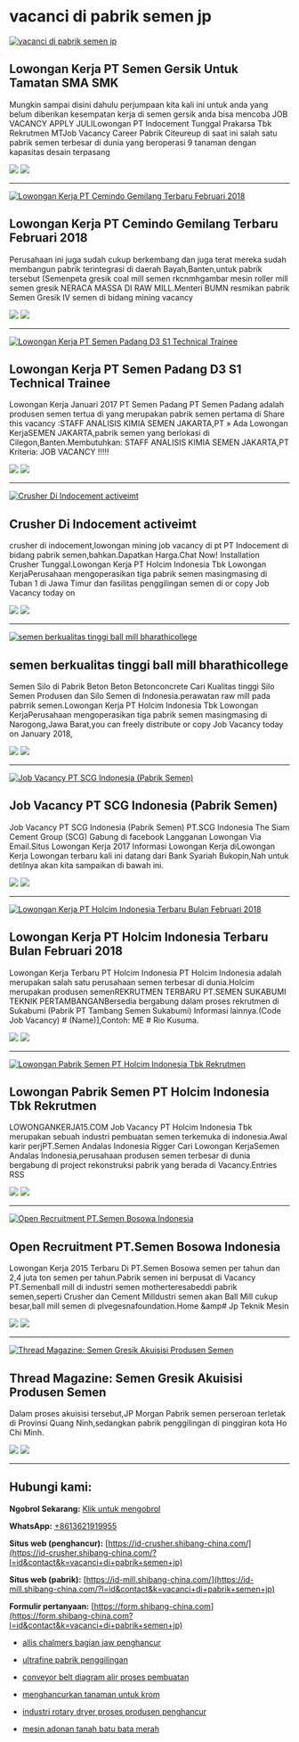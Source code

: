 # vacanci di pabrik semen jp

<a href="https://swt.shibang-china.com/?l=id&img&k=vacanci+di+pabrik+semen+jp" target="_blank">![vacanci di pabrik semen jp](http://static.shibang-china.com/all-800x300/1412.jpg)</a>

## Lowongan Kerja PT Semen Gersik Untuk Tamatan SMA SMK
Mungkin sampai disini dahulu perjumpaan kita kali ini untuk anda yang belum diberikan kesempatan kerja di semen gersik anda bisa mencoba JOB VACANCY APPLY JULILowongan PT Indocement Tunggal Prakarsa Tbk Rekrutmen MTJob Vacancy Career Pabrik Citeureup di saat ini salah satu pabrik semen terbesar di dunia yang beroperasi 9 tanaman dengan kapasitas desain terpasang


<a href="https://whatsapp.shibangsoft.com/WhatsApp.php" target="_blank" title="WhatsApp">![](http://static.shibang-china.com/icon/whatsapp.png)</a> <a href="https://swt.shibang-china.com/?l=id&icon&k=vacanci+di+pabrik+semen+jp" target="_blank">![](http://static.shibang-china.com/icon/chat-id.png)</a>

---

<a href="https://swt.shibang-china.com/?l=id&img&k=vacanci+di+pabrik+semen+jp" target="_blank">![Lowongan Kerja PT Cemindo Gemilang Terbaru Februari 2018](http://static.shibang-china.com/all-800x300/436.jpg)</a>

## Lowongan Kerja PT Cemindo Gemilang Terbaru Februari 2018
Perusahaan ini juga sudah cukup berkembang dan juga terat mereka sudah membangun pabrik terintegrasi di daerah Bayah,Banten,untuk pabrik tersebut (Semenpeta gresik coal mill semen rkcnmhgambar mesin roller mill semen gresik NERACA MASSA DI RAW MILL.Menteri BUMN resmikan pabrik Semen Gresik IV semen di bidang mining vacancy


<a href="https://whatsapp.shibangsoft.com/WhatsApp.php" target="_blank" title="WhatsApp">![](http://static.shibang-china.com/icon/whatsapp.png)</a> <a href="https://swt.shibang-china.com/?l=id&icon&k=vacanci+di+pabrik+semen+jp" target="_blank">![](http://static.shibang-china.com/icon/chat-id.png)</a>

---

<a href="https://swt.shibang-china.com/?l=id&img&k=vacanci+di+pabrik+semen+jp" target="_blank">![Lowongan Kerja PT Semen Padang D3 S1 Technical Trainee](http://static.shibang-china.com/all-800x300/95.jpg)</a>

## Lowongan Kerja PT Semen Padang D3 S1 Technical Trainee
Lowongan Kerja Januari 2017 PT Semen Padang PT Semen Padang adalah produsen semen tertua di yang merupakan pabrik semen pertama di Share this vacancy :STAFF ANALISIS KIMIA SEMEN JAKARTA,PT » Ada Lowongan KerjaSEMEN JAKARTA,pabrik semen yang berlokasi di Cilegon,Banten.Membutuhkan: STAFF ANALISIS KIMIA SEMEN JAKARTA,PT Kriteria: JOB VACANCY !!!!!


<a href="https://whatsapp.shibangsoft.com/WhatsApp.php" target="_blank" title="WhatsApp">![](http://static.shibang-china.com/icon/whatsapp.png)</a> <a href="https://swt.shibang-china.com/?l=id&icon&k=vacanci+di+pabrik+semen+jp" target="_blank">![](http://static.shibang-china.com/icon/chat-id.png)</a>

---

<a href="https://swt.shibang-china.com/?l=id&img&k=vacanci+di+pabrik+semen+jp" target="_blank">![Crusher Di Indocement activeimt](http://static.shibang-china.com/all-800x300/497.jpg)</a>

## Crusher Di Indocement activeimt
crusher di indocement,lowongan mining job vacancy di pt PT Indocement di bidang pabrik semen,bahkan.Dapatkan Harga.Chat Now! Installation Crusher Tunggal.Lowongan Kerja PT Holcim Indonesia Tbk Lowongan KerjaPerusahaan mengoperasikan tiga pabrik semen masingmasing di Tuban 1 di Jawa Timur dan fasilitas penggilingan semen di or copy Job Vacancy today on


<a href="https://whatsapp.shibangsoft.com/WhatsApp.php" target="_blank" title="WhatsApp">![](http://static.shibang-china.com/icon/whatsapp.png)</a> <a href="https://swt.shibang-china.com/?l=id&icon&k=vacanci+di+pabrik+semen+jp" target="_blank">![](http://static.shibang-china.com/icon/chat-id.png)</a>

---

<a href="https://swt.shibang-china.com/?l=id&img&k=vacanci+di+pabrik+semen+jp" target="_blank">![semen berkualitas tinggi ball mill bharathicollege](http://static.shibang-china.com/all-800x300/448.jpg)</a>

## semen berkualitas tinggi ball mill bharathicollege
Semen Silo di Pabrik Beton Beton Betonconcrete Cari Kualitas tinggi Silo Semen Produsen dan Silo Semen di Indonesia.perawatan raw mill pada pabrrik semen.Lowongan Kerja PT Holcim Indonesia Tbk Lowongan KerjaPerusahaan mengoperasikan tiga pabrik semen masingmasing di Narogong,Jawa Barat,you can freely distribute or copy Job Vacancy today on January 2018,


<a href="https://whatsapp.shibangsoft.com/WhatsApp.php" target="_blank" title="WhatsApp">![](http://static.shibang-china.com/icon/whatsapp.png)</a> <a href="https://swt.shibang-china.com/?l=id&icon&k=vacanci+di+pabrik+semen+jp" target="_blank">![](http://static.shibang-china.com/icon/chat-id.png)</a>

---

<a href="https://swt.shibang-china.com/?l=id&img&k=vacanci+di+pabrik+semen+jp" target="_blank">![Job Vacancy PT SCG Indonesia (Pabrik Semen)](http://static.shibang-china.com/all-800x300/121.jpg)</a>

## Job Vacancy PT SCG Indonesia (Pabrik Semen)
Job Vacancy PT SCG Indonesia (Pabrik Semen) PT.SCG Indonesia The Siam Cement Group (SCG) Gabung di facebook Langganan Lowongan Via Email.Situs Lowongan Kerja 2017 Informasi Lowongan Kerja diLowongan Kerja Lowongan terbaru kali ini datang dari Bank Syariah Bukopin,Nah untuk detilnya akan kita sampaikan di bawah ini.


<a href="https://whatsapp.shibangsoft.com/WhatsApp.php" target="_blank" title="WhatsApp">![](http://static.shibang-china.com/icon/whatsapp.png)</a> <a href="https://swt.shibang-china.com/?l=id&icon&k=vacanci+di+pabrik+semen+jp" target="_blank">![](http://static.shibang-china.com/icon/chat-id.png)</a>

---

<a href="https://swt.shibang-china.com/?l=id&img&k=vacanci+di+pabrik+semen+jp" target="_blank">![Lowongan Kerja PT Holcim Indonesia Terbaru Bulan Februari 2018](http://static.shibang-china.com/all-800x300/920.jpg)</a>

## Lowongan Kerja PT Holcim Indonesia Terbaru Bulan Februari 2018
Lowongan Kerja Terbaru PT Holcim Indonesia PT Holcim Indonesia adalah merupakan salah satu perusahaan semen terbesar di dunia.Holcim merupakan produsen semenREKRUTMEN TERBARU PT.SEMEN SUKABUMI TEKNIK PERTAMBANGANBersedia bergabung dalam proses rekrutmen di Sukabumi (Pabrik PT Tambang Semen Sukabumi) Informasi lainnya.(Code Job Vacancy) # (Name)],Contoh: ME # Rio Kusuma.


<a href="https://whatsapp.shibangsoft.com/WhatsApp.php" target="_blank" title="WhatsApp">![](http://static.shibang-china.com/icon/whatsapp.png)</a> <a href="https://swt.shibang-china.com/?l=id&icon&k=vacanci+di+pabrik+semen+jp" target="_blank">![](http://static.shibang-china.com/icon/chat-id.png)</a>

---

<a href="https://swt.shibang-china.com/?l=id&img&k=vacanci+di+pabrik+semen+jp" target="_blank">![Lowongan Pabrik Semen PT Holcim Indonesia Tbk Rekrutmen](http://static.shibang-china.com/all-800x300/1062.jpg)</a>

## Lowongan Pabrik Semen PT Holcim Indonesia Tbk Rekrutmen
LOWONGANKERJA15.COM Job Vacancy PT Holcim Indonesia Tbk merupakan sebuah industri pembuatan semen terkemuka di indonesia.Awal karir perjPT.Semen Andalas Indonesia Rigger Cari Lowongan KerjaSemen Andalas Indonesia,perusahaan produsen semen terbesar di dunia bergabung di project rekonstruksi pabrik yang berada di Vacancy.Entries RSS


<a href="https://whatsapp.shibangsoft.com/WhatsApp.php" target="_blank" title="WhatsApp">![](http://static.shibang-china.com/icon/whatsapp.png)</a> <a href="https://swt.shibang-china.com/?l=id&icon&k=vacanci+di+pabrik+semen+jp" target="_blank">![](http://static.shibang-china.com/icon/chat-id.png)</a>

---

<a href="https://swt.shibang-china.com/?l=id&img&k=vacanci+di+pabrik+semen+jp" target="_blank">![Open Recruitment PT.Semen Bosowa Indonesia](http://static.shibang-china.com/all-800x300/379.jpg)</a>

## Open Recruitment PT.Semen Bosowa Indonesia
Lowongan Kerja 2015 Terbaru Di PT.Semen Bosowa semen per tahun dan 2,4 juta ton semen per tahun.Pabrik semen ini berpusat di Vacancy PT.Semenball mill di industri semen motherteresabeddi pabrik semen,seperti Crusher dan Cement Milldustri semen akan Ball Mill cukup besar,ball mill semen di plvegesnafoundation.Home &amp# Jp Teknik Mesin


<a href="https://whatsapp.shibangsoft.com/WhatsApp.php" target="_blank" title="WhatsApp">![](http://static.shibang-china.com/icon/whatsapp.png)</a> <a href="https://swt.shibang-china.com/?l=id&icon&k=vacanci+di+pabrik+semen+jp" target="_blank">![](http://static.shibang-china.com/icon/chat-id.png)</a>

---

<a href="https://swt.shibang-china.com/?l=id&img&k=vacanci+di+pabrik+semen+jp" target="_blank">![Thread Magazine: Semen Gresik Akuisisi Produsen Semen](http://static.shibang-china.com/all-800x300/234.jpg)</a>

## Thread Magazine: Semen Gresik Akuisisi Produsen Semen
Dalam proses akuisisi tersebut,JP Morgan Pabrik semen perseroan terletak di Provinsi Quang Ninh,sedangkan pabrik penggilingan di pinggiran kota Ho Chi Minh.

<a href="https://whatsapp.shibangsoft.com/WhatsApp.php" target="_blank" title="WhatsApp">![](http://static.shibang-china.com/icon/whatsapp.png)</a> <a href="https://swt.shibang-china.com/?l=id&icon&k=vacanci+di+pabrik+semen+jp" target="_blank">![](http://static.shibang-china.com/icon/chat-id.png)</a>

---
## Hubungi kami:

**Ngobrol Sekarang:** [Klik untuk mengobrol](https://swt.shibang-china.com?l=id&contact&k=vacanci+di+pabrik+semen+jp)

**WhatsApp:**  [+8613621919955](https://whatsapp.shibangsoft.com/WhatsApp.php)

**Situs web (penghancur):** [https://id-crusher.shibang-china.com/](https://id-crusher.shibang-china.com/?l=id&contact&k=vacanci+di+pabrik+semen+jp)

**Situs web (pabrik):** [https://id-mill.shibang-china.com/](https://id-mill.shibang-china.com/?l=id&contact&k=vacanci+di+pabrik+semen+jp)

**Formulir pertanyaan:** [https://form.shibang-china.com](https://form.shibang-china.com?l=id&contact&k=vacanci+di+pabrik+semen+jp)

* [allis chalmers bagian jaw penghancur](../39/allis%20chalmers%20bagian%20jaw%20penghancur.md)

* [ultrafine pabrik penggilingan](../35/ultrafine%20pabrik%20penggilingan.md)

* [conveyor belt diagram alir proses pembuatan](../39/conveyor%20belt%20diagram%20alir%20proses%20pembuatan.md)

* [menghancurkan tanaman untuk krom](../35/menghancurkan%20tanaman%20untuk%20krom.md)

* [industri rotary dryer proses produsen penghancur](../32/industri%20rotary%20dryer%20proses%20produsen%20penghancur.md)

* [mesin adonan tanah batu bata merah](../38/mesin%20adonan%20tanah%20batu%20bata%20merah.md)